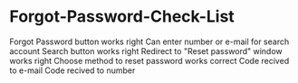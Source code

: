 # Forgot-Password-Check-List
Forgot Password button works right
Can enter number or e-mail for search account
Search button works right
Redirect to "Reset password" window works right
Choose method to reset password works correct
Code recived to e-mail
Code recived to number
